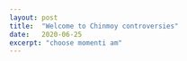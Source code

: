 ```yaml
---
layout: post
title:  "Welcome to Chinmoy controversies"
date:   2020-06-25
excerpt: "choose momenti am"
---
```

